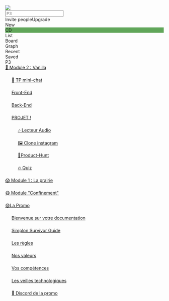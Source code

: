 <!DOCTYPE html>
<!-- saved from url=(0094)https://app.nuclino.com/Simplon-Roanne-P3/P3/Product-Hunt-e77e7e81-ad3d-4b3a-a9b2-381e64f6e76c -->
<html lang="en" moznomarginboxes="" class="chrome windows no-mobile theme-light"><head><meta http-equiv="Content-Type" content="text/html; charset=UTF-8"><title>🔺Product-Hunt | Nuclino</title><link rel="shortcut icon" type="image/x-icon" href="https://app.nuclino.com/favicon.ico"><meta name="viewport" content="width=device-width,initial-scale=1,maximum-scale=1,user-scalable=no"><meta name="referrer" content="origin"><link rel="manifest" href="https://app.nuclino.com/manifest.json"><meta name="application-name" content="Nuclino"><meta name="mobile-web-app-capable" content="yes"><meta name="theme-color" content="#ffffff"><meta name="apple-mobile-web-app-title" content="Nuclino"><meta name="apple-mobile-web-app-capable" content="yes"><meta name="apple-mobile-web-app-status-bar-style" content="default"><meta name="msapplication-navbutton-color" content="#ffffff"><meta name="msapplication-starturl" content="/?utm_source=homescreen"><link rel="apple-touch-icon" href="https://app.nuclino.com/images/icons/icon-76x76.png"><link rel="apple-touch-icon" sizes="76x76" href="https://app.nuclino.com/images/icons/icon-76x76.png"><link rel="apple-touch-icon" sizes="120x120" href="https://app.nuclino.com/images/icons/icon-120x120.png"><link rel="apple-touch-icon" sizes="152x152" href="https://app.nuclino.com/images/icons/icon-152x152.png"><link rel="apple-touch-icon" sizes="180x180" href="https://app.nuclino.com/images/icons/icon-180x180.png"><meta name="slack-app-id" content="AB5GB4NHF"><link href="./🔺Product-Hunt _ Nuclino_files/css" rel="stylesheet" type="text/css"><link href="./🔺Product-Hunt _ Nuclino_files/css(1)" rel="stylesheet" type="text/css"><link rel="stylesheet" href="./🔺Product-Hunt _ Nuclino_files/material-design-iconic-font.min.css"><link href="./🔺Product-Hunt _ Nuclino_files/main.5ec9b7c6ede541c4044b.css" rel="stylesheet"></head><body ontouchstart="" class="notranslate"><div id="root"><div><div></div><div></div><div></div><div></div><div></div><div></div><div class="_38vUypjMI_6zqu9x36dW4j"><div class="_2yIJcpQDO7XRXYVELARgkJ"><div class="_3AhpKX91kkghsLqCRM7ytS zoom2-appear-done zoom2-enter-done"><div class="_2u8cq0mqVGpzwI1MTQUVlt"><div class="HiW4Ta3b8_PrBTohidBW6"><div class="ZNxAD49QMVsfxFF12E7XY"><i class="zmdi zmdi-menu"></i></div><div class="_3-kB__ZaUa_Q7RBsHwzJpZ"><i class="zmdi zmdi-menu"></i></div><div class="_1JbwTJG9ax1Fvm-ST5zTQ8 _2iVfK5azzajdPPhAuZatgz"><a class="_1V3_brHJjZzXhkPWi1Zb8v" target="_self" href="https://app.nuclino.com/Simplon-Roanne-P3/P3"><img src="./🔺Product-Hunt _ Nuclino_files/86fdafb36b462b1df3dce9478ea962d7.svg"></a></div><div class="sKa7tKt9YddxGBPJnq73E _3Lm_a4Waykf5h0ua_C7i80"><div class="_1V-i1ZPsfAoSTDeSx33GR8"><i class="zmdi zmdi-search zmdi-hc-lg zmdi-hc-fw"></i></div><div class="_1A7rfAT2KqOCFike896XlJ"><input class="_3UKmPxiABdlbI_1ENrUmC" placeholder="P3" value=""></div><div class="_24xO8d_Mj7cra9DhI1eCH0"><i class="zmdi zmdi-close zmdi-hc-fw"></i></div></div><a class="_3bPv8WgpOPvaQHDiY874R0 invite-people-btn _1V3_brHJjZzXhkPWi1Zb8v" target="_self"><i class="zmdi zmdi-account-add zmdi-hc-fw"></i><span>Invite <span class="d-none d-lg-inline">people</span></span></a><a class="_3S09PJs8TsB9DYkd203eN7 _1V3_brHJjZzXhkPWi1Zb8v" target="_self"><i class="zmdi zmdi-star zmdi-hc-fw"></i>Upgrade</a><div class="_3XhTpZVh2852mhncQ4fh0e"><div class="btn _2Y0SZC18e4Of-ANavoXGIO _1bv7Bra5nRp9EubBjztRIN _2IYHiuZUEReXGDnYgnlbOQ _2F3lwvE4hULoSNXGjzgZuy _1bFLncDtKzAIROpXdAxeuw _2WYqeuixHL-A1qwDPn5fOf _2ZszfSOOtWKFgC9vavQYxX"><div class="icon _16IRlVx7Fj9SfDWmZjHhby"><i class="zmdi zmdi-hc-fw zmdi-notifications-none zmdi-hc-undefined"></i></div><span></span></div></div><div class="_3XhTpZVh2852mhncQ4fh0e"><div class="btn _2Y0SZC18e4Of-ANavoXGIO _1bv7Bra5nRp9EubBjztRIN _2lIrPcH65ykc-LBUux3tpG _2F3lwvE4hULoSNXGjzgZuy _1t5EdAUam286qNLWVpRcic _1bFLncDtKzAIROpXdAxeuw"><div class="_2_rJictQmSjAfN2Z5AY7Tp">New</div><span></span><div class="FmSC-xeiDEyTBAb81jraZ _3m9pyA-vtlsTNbGZwQ3h-0 _3wrKFLK7pcRv8of3kuuiYN" style="background-color: rgb(96, 166, 89);">CD</div></div></div></div><div class="_1Mcl-2xb1x1UwPG0z-Ribg"><div class="views _26EuReNXHThKkhaRcD0vUS"><div class="_3Eu-bFISnz_VhRedzHC9n6 _2b2juR-neL5O1cgqsEVNP9"><div class="_2qozhXsccmirnS7lVMAso7"><span class="_3Sbr_fhuvoWaGdr6JA-OxN">List</span></div></div><div class="_3XhTpZVh2852mhncQ4fh0e"><div class="_3Eu-bFISnz_VhRedzHC9n6"><div class="_2qozhXsccmirnS7lVMAso7"><span class="_3Sbr_fhuvoWaGdr6JA-OxN">Board</span></div></div></div><div class="_3XhTpZVh2852mhncQ4fh0e"><div class="_3Eu-bFISnz_VhRedzHC9n6"><div class="_2qozhXsccmirnS7lVMAso7"><span class="_3Sbr_fhuvoWaGdr6JA-OxN">Graph</span></div></div></div><div class="_3XhTpZVh2852mhncQ4fh0e"><div class="_3Eu-bFISnz_VhRedzHC9n6"><div class="_2qozhXsccmirnS7lVMAso7"><span class="_3Sbr_fhuvoWaGdr6JA-OxN">Recent</span></div></div></div><div class="_3XhTpZVh2852mhncQ4fh0e"><div class="_3Eu-bFISnz_VhRedzHC9n6 _3XONsGIsaToRJSipxCedbn"><div class="_2qozhXsccmirnS7lVMAso7"><i class="zmdi zmdi-more-vert"></i></div></div></div></div><div class="_3XYFoQGYJCA47nQquTZV13"><div>Saved</div></div></div><div><div></div><div></div></div><div class="_2BTQtBsyIb84B56K777jYw j83QFc9DoFf2y791gJSy7"><div class="FUx4hAlPQdQ9KObn_tF3J" style="width: 320px;"><div class="_3BZZ8UPJqarpG1CmCaiSW8 _1fPfXHUF2YGp7Wtg8rs1_c"><div class="_3xeyjOSclQGleniql9MtUL"><div class="_2OYNMrz4QasvwvmMs5jtwm"><span>P3</span></div><div class="_3oGxa7ei1P8SStqpmE78BH"></div><div class="_3XhTpZVh2852mhncQ4fh0e _1Aulrx0Kg8-dxBPvOiO527"><div class="btn _2Y0SZC18e4Of-ANavoXGIO _2_79OH5nswijPQwWpNcabv _2F3lwvE4hULoSNXGjzgZuy _1t5EdAUam286qNLWVpRcic _1bFLncDtKzAIROpXdAxeuw _1u3qZVyPijWpkdMi5A9wqV _2ZszfSOOtWKFgC9vavQYxX"><div class="icon _16IRlVx7Fj9SfDWmZjHhby"><i class="zmdi zmdi-hc-fw zmdi-plus zmdi-hc-lg"></i></div><span></span></div></div><div class="_7XdAsEUKwzbU6hjB8MneA xGDalVzvMeSNEJjICQM5K"><i class="zmdi zmdi-unfold-more zmdi-hc-fw"></i></div><div class="_7XdAsEUKwzbU6hjB8MneA _84bTrJSSD4IvncuvD8MDV"><i class="zmdi zmdi-chevron-left zmdi-hc-fw"></i><i class="zmdi zmdi-chevron-left zmdi-hc-fw"></i></div></div><div class="import-dropzone"><div class="_3v1cTpmtcJsE3spc7teuLA" tabindex="-1"><div class="_28_sHrC7o87Vlzpe0Eg5JY"><div style="height: 100%; width: 100%; position: relative;"><div class="_11IS_tXtqkbJSbjMnvR4P0" style="overflow: auto; will-change: transform; height: 736px; width: 100%;"><div style="position: relative; width: 100%; min-height: 100%; height: 880px;"><div style="position: absolute; top: 0px; left: 0px; width: 100%; height: 40px;"><a class="_1ltdmps_rputz4S25URxLa" href="https://app.nuclino.com/t/b/7038a6d1-388d-45b6-9a66-40e2f9252679"><div class="_1nGv6aGCl2n3CRRv1EjpuM"><div class="fBcgG51Uf_e0WxBay4brH" style="padding-left: 0px;"><span class="_1EhAxtDax8prTuI4YlazZL _2vnTu-f2WEm0KsAPXnpcRZ"><i class="zmdi zmdi-chevron-down"></i></span><div class="_17HzL-LXyX-g1hJUID46dc">📗 Module 2 : Vanilla</div><div class="icon _16IRlVx7Fj9SfDWmZjHhby _2YzqB7ReLgXJEuyo3NLSzn yUtiORubG1pHzlB2DNysy"><i class="zmdi zmdi-hc-fw zmdi-collection-item"></i></div><div class="_1IrwQHDVM6rpxJkHxgpjER _2NWcTYyXBNgDkKsSZLPKQL"><div class="btn _2Y0SZC18e4Of-ANavoXGIO _1bv7Bra5nRp9EubBjztRIN _2F3lwvE4hULoSNXGjzgZuy _1t5EdAUam286qNLWVpRcic _1bFLncDtKzAIROpXdAxeuw _3tYOsouY9fBx2AhLzKAE4b _1u3qZVyPijWpkdMi5A9wqV _2ZszfSOOtWKFgC9vavQYxX"><div class="icon _16IRlVx7Fj9SfDWmZjHhby"><i class="zmdi zmdi-hc-fw zmdi-plus zmdi-hc-undefined"></i></div><span></span></div><div class="btn _2Y0SZC18e4Of-ANavoXGIO _1bv7Bra5nRp9EubBjztRIN _2F3lwvE4hULoSNXGjzgZuy _1t5EdAUam286qNLWVpRcic _1bFLncDtKzAIROpXdAxeuw _3tYOsouY9fBx2AhLzKAE4b _1u3qZVyPijWpkdMi5A9wqV _2ZszfSOOtWKFgC9vavQYxX"><div class="icon _16IRlVx7Fj9SfDWmZjHhby"><i class="zmdi zmdi-hc-fw zmdi-collection-plus zmdi-hc-undefined"></i></div><span></span></div><div class="_3XhTpZVh2852mhncQ4fh0e"><div class="btn _2Y0SZC18e4Of-ANavoXGIO _1bv7Bra5nRp9EubBjztRIN _172an7iEmTizu8-IX0Gs80 _2F3lwvE4hULoSNXGjzgZuy _1t5EdAUam286qNLWVpRcic _1bFLncDtKzAIROpXdAxeuw _3tYOsouY9fBx2AhLzKAE4b _1u3qZVyPijWpkdMi5A9wqV _2ZszfSOOtWKFgC9vavQYxX"><div class="icon _16IRlVx7Fj9SfDWmZjHhby"><i class="zmdi zmdi-hc-fw zmdi-more-vert zmdi-hc-undefined"></i></div><span></span></div></div></div></div></div></a></div><div style="position: absolute; top: 40px; left: 0px; width: 100%; height: 40px;"><a class="_1ltdmps_rputz4S25URxLa" href="https://app.nuclino.com/t/b/fb043fae-d99e-4b17-adb1-b55e5ba494fe"><div class="_1nGv6aGCl2n3CRRv1EjpuM"><div class="fBcgG51Uf_e0WxBay4brH" style="padding-left: 20px;"><span class="_1EhAxtDax8prTuI4YlazZL _2vnTu-f2WEm0KsAPXnpcRZ"><i class="zmdi zmdi-chevron-right"></i></span><div class="_17HzL-LXyX-g1hJUID46dc">💬 TP mini-chat</div><div class="icon _16IRlVx7Fj9SfDWmZjHhby _2YzqB7ReLgXJEuyo3NLSzn yUtiORubG1pHzlB2DNysy"><i class="zmdi zmdi-hc-fw zmdi-collection-item"></i></div><div class="_1IrwQHDVM6rpxJkHxgpjER _2NWcTYyXBNgDkKsSZLPKQL"><div class="btn _2Y0SZC18e4Of-ANavoXGIO _1bv7Bra5nRp9EubBjztRIN _2F3lwvE4hULoSNXGjzgZuy _1t5EdAUam286qNLWVpRcic _1bFLncDtKzAIROpXdAxeuw _3tYOsouY9fBx2AhLzKAE4b _1u3qZVyPijWpkdMi5A9wqV _2ZszfSOOtWKFgC9vavQYxX"><div class="icon _16IRlVx7Fj9SfDWmZjHhby"><i class="zmdi zmdi-hc-fw zmdi-plus zmdi-hc-undefined"></i></div><span></span></div><div class="btn _2Y0SZC18e4Of-ANavoXGIO _1bv7Bra5nRp9EubBjztRIN _2F3lwvE4hULoSNXGjzgZuy _1t5EdAUam286qNLWVpRcic _1bFLncDtKzAIROpXdAxeuw _3tYOsouY9fBx2AhLzKAE4b _1u3qZVyPijWpkdMi5A9wqV _2ZszfSOOtWKFgC9vavQYxX"><div class="icon _16IRlVx7Fj9SfDWmZjHhby"><i class="zmdi zmdi-hc-fw zmdi-collection-plus zmdi-hc-undefined"></i></div><span></span></div><div class="_3XhTpZVh2852mhncQ4fh0e"><div class="btn _2Y0SZC18e4Of-ANavoXGIO _1bv7Bra5nRp9EubBjztRIN _172an7iEmTizu8-IX0Gs80 _2F3lwvE4hULoSNXGjzgZuy _1t5EdAUam286qNLWVpRcic _1bFLncDtKzAIROpXdAxeuw _3tYOsouY9fBx2AhLzKAE4b _1u3qZVyPijWpkdMi5A9wqV _2ZszfSOOtWKFgC9vavQYxX"><div class="icon _16IRlVx7Fj9SfDWmZjHhby"><i class="zmdi zmdi-hc-fw zmdi-more-vert zmdi-hc-undefined"></i></div><span></span></div></div></div></div></div></a></div><div style="position: absolute; top: 80px; left: 0px; width: 100%; height: 40px;"><a class="_1ltdmps_rputz4S25URxLa" href="https://app.nuclino.com/t/b/ea6b3ada-6df0-49ef-943f-87e4d6ea48fb"><div class="_1nGv6aGCl2n3CRRv1EjpuM"><div class="fBcgG51Uf_e0WxBay4brH" style="padding-left: 20px;"><span class="_1EhAxtDax8prTuI4YlazZL _2vnTu-f2WEm0KsAPXnpcRZ"><i class="zmdi zmdi-chevron-right"></i></span><div class="_17HzL-LXyX-g1hJUID46dc">Front-End</div><div class="icon _16IRlVx7Fj9SfDWmZjHhby _2YzqB7ReLgXJEuyo3NLSzn yUtiORubG1pHzlB2DNysy"><i class="zmdi zmdi-hc-fw zmdi-collection-item"></i></div><div class="_1IrwQHDVM6rpxJkHxgpjER _2NWcTYyXBNgDkKsSZLPKQL"><div class="btn _2Y0SZC18e4Of-ANavoXGIO _1bv7Bra5nRp9EubBjztRIN _2F3lwvE4hULoSNXGjzgZuy _1t5EdAUam286qNLWVpRcic _1bFLncDtKzAIROpXdAxeuw _3tYOsouY9fBx2AhLzKAE4b _1u3qZVyPijWpkdMi5A9wqV _2ZszfSOOtWKFgC9vavQYxX"><div class="icon _16IRlVx7Fj9SfDWmZjHhby"><i class="zmdi zmdi-hc-fw zmdi-plus zmdi-hc-undefined"></i></div><span></span></div><div class="btn _2Y0SZC18e4Of-ANavoXGIO _1bv7Bra5nRp9EubBjztRIN _2F3lwvE4hULoSNXGjzgZuy _1t5EdAUam286qNLWVpRcic _1bFLncDtKzAIROpXdAxeuw _3tYOsouY9fBx2AhLzKAE4b _1u3qZVyPijWpkdMi5A9wqV _2ZszfSOOtWKFgC9vavQYxX"><div class="icon _16IRlVx7Fj9SfDWmZjHhby"><i class="zmdi zmdi-hc-fw zmdi-collection-plus zmdi-hc-undefined"></i></div><span></span></div><div class="_3XhTpZVh2852mhncQ4fh0e"><div class="btn _2Y0SZC18e4Of-ANavoXGIO _1bv7Bra5nRp9EubBjztRIN _172an7iEmTizu8-IX0Gs80 _2F3lwvE4hULoSNXGjzgZuy _1t5EdAUam286qNLWVpRcic _1bFLncDtKzAIROpXdAxeuw _3tYOsouY9fBx2AhLzKAE4b _1u3qZVyPijWpkdMi5A9wqV _2ZszfSOOtWKFgC9vavQYxX"><div class="icon _16IRlVx7Fj9SfDWmZjHhby"><i class="zmdi zmdi-hc-fw zmdi-more-vert zmdi-hc-undefined"></i></div><span></span></div></div></div></div></div></a></div><div style="position: absolute; top: 120px; left: 0px; width: 100%; height: 40px;"><a class="_1ltdmps_rputz4S25URxLa" href="https://app.nuclino.com/t/b/f19e2f1c-b714-4e52-8173-95c070e41d16"><div class="_1nGv6aGCl2n3CRRv1EjpuM"><div class="fBcgG51Uf_e0WxBay4brH" style="padding-left: 20px;"><span class="_1EhAxtDax8prTuI4YlazZL _2vnTu-f2WEm0KsAPXnpcRZ"><i class="zmdi zmdi-chevron-right"></i></span><div class="_17HzL-LXyX-g1hJUID46dc">Back-End</div><div class="icon _16IRlVx7Fj9SfDWmZjHhby _2YzqB7ReLgXJEuyo3NLSzn yUtiORubG1pHzlB2DNysy"><i class="zmdi zmdi-hc-fw zmdi-collection-item"></i></div><div class="_1IrwQHDVM6rpxJkHxgpjER _2NWcTYyXBNgDkKsSZLPKQL"><div class="btn _2Y0SZC18e4Of-ANavoXGIO _1bv7Bra5nRp9EubBjztRIN _2F3lwvE4hULoSNXGjzgZuy _1t5EdAUam286qNLWVpRcic _1bFLncDtKzAIROpXdAxeuw _3tYOsouY9fBx2AhLzKAE4b _1u3qZVyPijWpkdMi5A9wqV _2ZszfSOOtWKFgC9vavQYxX"><div class="icon _16IRlVx7Fj9SfDWmZjHhby"><i class="zmdi zmdi-hc-fw zmdi-plus zmdi-hc-undefined"></i></div><span></span></div><div class="btn _2Y0SZC18e4Of-ANavoXGIO _1bv7Bra5nRp9EubBjztRIN _2F3lwvE4hULoSNXGjzgZuy _1t5EdAUam286qNLWVpRcic _1bFLncDtKzAIROpXdAxeuw _3tYOsouY9fBx2AhLzKAE4b _1u3qZVyPijWpkdMi5A9wqV _2ZszfSOOtWKFgC9vavQYxX"><div class="icon _16IRlVx7Fj9SfDWmZjHhby"><i class="zmdi zmdi-hc-fw zmdi-collection-plus zmdi-hc-undefined"></i></div><span></span></div><div class="_3XhTpZVh2852mhncQ4fh0e"><div class="btn _2Y0SZC18e4Of-ANavoXGIO _1bv7Bra5nRp9EubBjztRIN _172an7iEmTizu8-IX0Gs80 _2F3lwvE4hULoSNXGjzgZuy _1t5EdAUam286qNLWVpRcic _1bFLncDtKzAIROpXdAxeuw _3tYOsouY9fBx2AhLzKAE4b _1u3qZVyPijWpkdMi5A9wqV _2ZszfSOOtWKFgC9vavQYxX"><div class="icon _16IRlVx7Fj9SfDWmZjHhby"><i class="zmdi zmdi-hc-fw zmdi-more-vert zmdi-hc-undefined"></i></div><span></span></div></div></div></div></div></a></div><div style="position: absolute; top: 160px; left: 0px; width: 100%; height: 40px;"><a class="_1ltdmps_rputz4S25URxLa" href="https://app.nuclino.com/t/b/94aecb4d-fb42-4739-bc81-0fd5454db3f9"><div class="_1nGv6aGCl2n3CRRv1EjpuM"><div class="fBcgG51Uf_e0WxBay4brH" style="padding-left: 20px;"><span class="_1EhAxtDax8prTuI4YlazZL _2vnTu-f2WEm0KsAPXnpcRZ"><i class="zmdi zmdi-chevron-down"></i></span><div class="_17HzL-LXyX-g1hJUID46dc">PROJET !</div><div class="icon _16IRlVx7Fj9SfDWmZjHhby _2YzqB7ReLgXJEuyo3NLSzn yUtiORubG1pHzlB2DNysy"><i class="zmdi zmdi-hc-fw zmdi-collection-item"></i></div><div class="_1IrwQHDVM6rpxJkHxgpjER _2NWcTYyXBNgDkKsSZLPKQL"><div class="btn _2Y0SZC18e4Of-ANavoXGIO _1bv7Bra5nRp9EubBjztRIN _2F3lwvE4hULoSNXGjzgZuy _1t5EdAUam286qNLWVpRcic _1bFLncDtKzAIROpXdAxeuw _3tYOsouY9fBx2AhLzKAE4b _1u3qZVyPijWpkdMi5A9wqV _2ZszfSOOtWKFgC9vavQYxX"><div class="icon _16IRlVx7Fj9SfDWmZjHhby"><i class="zmdi zmdi-hc-fw zmdi-plus zmdi-hc-undefined"></i></div><span></span></div><div class="btn _2Y0SZC18e4Of-ANavoXGIO _1bv7Bra5nRp9EubBjztRIN _2F3lwvE4hULoSNXGjzgZuy _1t5EdAUam286qNLWVpRcic _1bFLncDtKzAIROpXdAxeuw _3tYOsouY9fBx2AhLzKAE4b _1u3qZVyPijWpkdMi5A9wqV _2ZszfSOOtWKFgC9vavQYxX"><div class="icon _16IRlVx7Fj9SfDWmZjHhby"><i class="zmdi zmdi-hc-fw zmdi-collection-plus zmdi-hc-undefined"></i></div><span></span></div><div class="_3XhTpZVh2852mhncQ4fh0e"><div class="btn _2Y0SZC18e4Of-ANavoXGIO _1bv7Bra5nRp9EubBjztRIN _172an7iEmTizu8-IX0Gs80 _2F3lwvE4hULoSNXGjzgZuy _1t5EdAUam286qNLWVpRcic _1bFLncDtKzAIROpXdAxeuw _3tYOsouY9fBx2AhLzKAE4b _1u3qZVyPijWpkdMi5A9wqV _2ZszfSOOtWKFgC9vavQYxX"><div class="icon _16IRlVx7Fj9SfDWmZjHhby"><i class="zmdi zmdi-hc-fw zmdi-more-vert zmdi-hc-undefined"></i></div><span></span></div></div></div></div></div></a></div><div style="position: absolute; top: 200px; left: 0px; width: 100%; height: 40px;"><a class="_1ltdmps_rputz4S25URxLa" href="https://app.nuclino.com/t/b/3a5e5615-f171-407b-8481-ad395075e872"><div class="SSHMb-s3WA9hOtEc8kVSl"><div class="inner _3wKButBOgW6Nt6RHQ3Yay-"><div class="_1A2HEpU7SLzZGQhrPdIpBZ" style="padding-left: 40px;"><span class="">🎶 Lecteur Audio</span></div></div><div class="_3XhTpZVh2852mhncQ4fh0e"><div class="btn _2Y0SZC18e4Of-ANavoXGIO _1bv7Bra5nRp9EubBjztRIN _172an7iEmTizu8-IX0Gs80 _2F3lwvE4hULoSNXGjzgZuy _1t5EdAUam286qNLWVpRcic _1bFLncDtKzAIROpXdAxeuw _3tYOsouY9fBx2AhLzKAE4b _1u3qZVyPijWpkdMi5A9wqV _2ZszfSOOtWKFgC9vavQYxX"><div class="icon _16IRlVx7Fj9SfDWmZjHhby"><i class="zmdi zmdi-hc-fw zmdi-more-vert zmdi-hc-undefined"></i></div><span></span></div></div><div class="status-indicator _15_kddXrWRza1kmAg8fpcz _16CUC-Ph7kwVZp544tQRA5"></div></div></a></div><div style="position: absolute; top: 240px; left: 0px; width: 100%; height: 40px;"><a class="_1ltdmps_rputz4S25URxLa" href="https://app.nuclino.com/t/b/d7a4f8bd-b190-4856-9e81-0ec8e23a0259"><div class="SSHMb-s3WA9hOtEc8kVSl"><div class="inner _3wKButBOgW6Nt6RHQ3Yay-"><div class="_1A2HEpU7SLzZGQhrPdIpBZ" style="padding-left: 40px;"><span class="">🖼 Clone instagram</span></div></div><div class="_3XhTpZVh2852mhncQ4fh0e"><div class="btn _2Y0SZC18e4Of-ANavoXGIO _1bv7Bra5nRp9EubBjztRIN _172an7iEmTizu8-IX0Gs80 _2F3lwvE4hULoSNXGjzgZuy _1t5EdAUam286qNLWVpRcic _1bFLncDtKzAIROpXdAxeuw _3tYOsouY9fBx2AhLzKAE4b _1u3qZVyPijWpkdMi5A9wqV _2ZszfSOOtWKFgC9vavQYxX"><div class="icon _16IRlVx7Fj9SfDWmZjHhby"><i class="zmdi zmdi-hc-fw zmdi-more-vert zmdi-hc-undefined"></i></div><span></span></div></div><div class="status-indicator _15_kddXrWRza1kmAg8fpcz _16CUC-Ph7kwVZp544tQRA5"></div></div></a></div><div style="position: absolute; top: 280px; left: 0px; width: 100%; height: 40px;"><a class="_1ltdmps_rputz4S25URxLa" href="https://app.nuclino.com/t/b/e77e7e81-ad3d-4b3a-a9b2-381e64f6e76c"><div class="SSHMb-s3WA9hOtEc8kVSl _2-fqe_SEgzyXanjCL_h1P-"><div class="inner _3wKButBOgW6Nt6RHQ3Yay-"><div class="_1A2HEpU7SLzZGQhrPdIpBZ" style="padding-left: 40px;"><span class="">🔺Product-Hunt</span></div></div><div class="_3XhTpZVh2852mhncQ4fh0e"><div class="btn _2Y0SZC18e4Of-ANavoXGIO _1bv7Bra5nRp9EubBjztRIN _172an7iEmTizu8-IX0Gs80 _2F3lwvE4hULoSNXGjzgZuy _1t5EdAUam286qNLWVpRcic _1bFLncDtKzAIROpXdAxeuw _3tYOsouY9fBx2AhLzKAE4b _1u3qZVyPijWpkdMi5A9wqV _2ZszfSOOtWKFgC9vavQYxX"><div class="icon _16IRlVx7Fj9SfDWmZjHhby"><i class="zmdi zmdi-hc-fw zmdi-more-vert zmdi-hc-undefined"></i></div><span></span></div></div><div class="status-indicator _15_kddXrWRza1kmAg8fpcz _16CUC-Ph7kwVZp544tQRA5"></div></div></a></div><div style="position: absolute; top: 320px; left: 0px; width: 100%; height: 40px;"><a class="_1ltdmps_rputz4S25URxLa" href="https://app.nuclino.com/t/b/7b9b7317-3fb2-491e-918f-9a16e489cf51"><div class="SSHMb-s3WA9hOtEc8kVSl"><div class="inner _3wKButBOgW6Nt6RHQ3Yay-"><div class="_1A2HEpU7SLzZGQhrPdIpBZ" style="padding-left: 40px;"><span class="">🔥 Quiz</span></div></div><div class="_3XhTpZVh2852mhncQ4fh0e"><div class="btn _2Y0SZC18e4Of-ANavoXGIO _1bv7Bra5nRp9EubBjztRIN _172an7iEmTizu8-IX0Gs80 _2F3lwvE4hULoSNXGjzgZuy _1t5EdAUam286qNLWVpRcic _1bFLncDtKzAIROpXdAxeuw _3tYOsouY9fBx2AhLzKAE4b _1u3qZVyPijWpkdMi5A9wqV _2ZszfSOOtWKFgC9vavQYxX"><div class="icon _16IRlVx7Fj9SfDWmZjHhby"><i class="zmdi zmdi-hc-fw zmdi-more-vert zmdi-hc-undefined"></i></div><span></span></div></div><div class="status-indicator _15_kddXrWRza1kmAg8fpcz _16CUC-Ph7kwVZp544tQRA5"></div></div></a></div><div style="position: absolute; top: 360px; left: 0px; width: 100%; height: 40px;"><a class="_1ltdmps_rputz4S25URxLa" href="https://app.nuclino.com/t/b/dd330ca6-e9b7-4826-a044-8eb8392e7fbd"><div class="_1nGv6aGCl2n3CRRv1EjpuM"><div class="fBcgG51Uf_e0WxBay4brH" style="padding-left: 0px;"><span class="_1EhAxtDax8prTuI4YlazZL _2vnTu-f2WEm0KsAPXnpcRZ"><i class="zmdi zmdi-chevron-right"></i></span><div class="_17HzL-LXyX-g1hJUID46dc">😱 Module 1 : La prairie</div><div class="icon _16IRlVx7Fj9SfDWmZjHhby _2YzqB7ReLgXJEuyo3NLSzn yUtiORubG1pHzlB2DNysy"><i class="zmdi zmdi-hc-fw zmdi-collection-item"></i></div><div class="_1IrwQHDVM6rpxJkHxgpjER _2NWcTYyXBNgDkKsSZLPKQL"><div class="btn _2Y0SZC18e4Of-ANavoXGIO _1bv7Bra5nRp9EubBjztRIN _2F3lwvE4hULoSNXGjzgZuy _1t5EdAUam286qNLWVpRcic _1bFLncDtKzAIROpXdAxeuw _3tYOsouY9fBx2AhLzKAE4b _1u3qZVyPijWpkdMi5A9wqV _2ZszfSOOtWKFgC9vavQYxX"><div class="icon _16IRlVx7Fj9SfDWmZjHhby"><i class="zmdi zmdi-hc-fw zmdi-plus zmdi-hc-undefined"></i></div><span></span></div><div class="btn _2Y0SZC18e4Of-ANavoXGIO _1bv7Bra5nRp9EubBjztRIN _2F3lwvE4hULoSNXGjzgZuy _1t5EdAUam286qNLWVpRcic _1bFLncDtKzAIROpXdAxeuw _3tYOsouY9fBx2AhLzKAE4b _1u3qZVyPijWpkdMi5A9wqV _2ZszfSOOtWKFgC9vavQYxX"><div class="icon _16IRlVx7Fj9SfDWmZjHhby"><i class="zmdi zmdi-hc-fw zmdi-collection-plus zmdi-hc-undefined"></i></div><span></span></div><div class="_3XhTpZVh2852mhncQ4fh0e"><div class="btn _2Y0SZC18e4Of-ANavoXGIO _1bv7Bra5nRp9EubBjztRIN _172an7iEmTizu8-IX0Gs80 _2F3lwvE4hULoSNXGjzgZuy _1t5EdAUam286qNLWVpRcic _1bFLncDtKzAIROpXdAxeuw _3tYOsouY9fBx2AhLzKAE4b _1u3qZVyPijWpkdMi5A9wqV _2ZszfSOOtWKFgC9vavQYxX"><div class="icon _16IRlVx7Fj9SfDWmZjHhby"><i class="zmdi zmdi-hc-fw zmdi-more-vert zmdi-hc-undefined"></i></div><span></span></div></div></div></div></div></a></div><div style="position: absolute; top: 400px; left: 0px; width: 100%; height: 40px;"><a class="_1ltdmps_rputz4S25URxLa" href="https://app.nuclino.com/t/b/62aae87d-a41a-4c45-a72c-2891328e4a1a"><div class="_1nGv6aGCl2n3CRRv1EjpuM"><div class="fBcgG51Uf_e0WxBay4brH" style="padding-left: 0px;"><span class="_1EhAxtDax8prTuI4YlazZL _2vnTu-f2WEm0KsAPXnpcRZ"><i class="zmdi zmdi-chevron-right"></i></span><div class="_17HzL-LXyX-g1hJUID46dc">😷 Module "Confinement"</div><div class="icon _16IRlVx7Fj9SfDWmZjHhby _2YzqB7ReLgXJEuyo3NLSzn yUtiORubG1pHzlB2DNysy"><i class="zmdi zmdi-hc-fw zmdi-collection-item"></i></div><div class="_1IrwQHDVM6rpxJkHxgpjER _2NWcTYyXBNgDkKsSZLPKQL"><div class="btn _2Y0SZC18e4Of-ANavoXGIO _1bv7Bra5nRp9EubBjztRIN _2F3lwvE4hULoSNXGjzgZuy _1t5EdAUam286qNLWVpRcic _1bFLncDtKzAIROpXdAxeuw _3tYOsouY9fBx2AhLzKAE4b _1u3qZVyPijWpkdMi5A9wqV _2ZszfSOOtWKFgC9vavQYxX"><div class="icon _16IRlVx7Fj9SfDWmZjHhby"><i class="zmdi zmdi-hc-fw zmdi-plus zmdi-hc-undefined"></i></div><span></span></div><div class="btn _2Y0SZC18e4Of-ANavoXGIO _1bv7Bra5nRp9EubBjztRIN _2F3lwvE4hULoSNXGjzgZuy _1t5EdAUam286qNLWVpRcic _1bFLncDtKzAIROpXdAxeuw _3tYOsouY9fBx2AhLzKAE4b _1u3qZVyPijWpkdMi5A9wqV _2ZszfSOOtWKFgC9vavQYxX"><div class="icon _16IRlVx7Fj9SfDWmZjHhby"><i class="zmdi zmdi-hc-fw zmdi-collection-plus zmdi-hc-undefined"></i></div><span></span></div><div class="_3XhTpZVh2852mhncQ4fh0e"><div class="btn _2Y0SZC18e4Of-ANavoXGIO _1bv7Bra5nRp9EubBjztRIN _172an7iEmTizu8-IX0Gs80 _2F3lwvE4hULoSNXGjzgZuy _1t5EdAUam286qNLWVpRcic _1bFLncDtKzAIROpXdAxeuw _3tYOsouY9fBx2AhLzKAE4b _1u3qZVyPijWpkdMi5A9wqV _2ZszfSOOtWKFgC9vavQYxX"><div class="icon _16IRlVx7Fj9SfDWmZjHhby"><i class="zmdi zmdi-hc-fw zmdi-more-vert zmdi-hc-undefined"></i></div><span></span></div></div></div></div></div></a></div><div style="position: absolute; top: 440px; left: 0px; width: 100%; height: 40px;"><a class="_1ltdmps_rputz4S25URxLa" href="https://app.nuclino.com/t/b/8c2dda30-5f92-418c-990e-c80340733f96"><div class="_1nGv6aGCl2n3CRRv1EjpuM"><div class="fBcgG51Uf_e0WxBay4brH" style="padding-left: 0px;"><span class="_1EhAxtDax8prTuI4YlazZL _2vnTu-f2WEm0KsAPXnpcRZ"><i class="zmdi zmdi-chevron-down"></i></span><div class="_17HzL-LXyX-g1hJUID46dc">😄La Promo</div><div class="icon _16IRlVx7Fj9SfDWmZjHhby _2YzqB7ReLgXJEuyo3NLSzn yUtiORubG1pHzlB2DNysy"><i class="zmdi zmdi-hc-fw zmdi-collection-item"></i></div><div class="_1IrwQHDVM6rpxJkHxgpjER _2NWcTYyXBNgDkKsSZLPKQL"><div class="btn _2Y0SZC18e4Of-ANavoXGIO _1bv7Bra5nRp9EubBjztRIN _2F3lwvE4hULoSNXGjzgZuy _1t5EdAUam286qNLWVpRcic _1bFLncDtKzAIROpXdAxeuw _3tYOsouY9fBx2AhLzKAE4b _1u3qZVyPijWpkdMi5A9wqV _2ZszfSOOtWKFgC9vavQYxX"><div class="icon _16IRlVx7Fj9SfDWmZjHhby"><i class="zmdi zmdi-hc-fw zmdi-plus zmdi-hc-undefined"></i></div><span></span></div><div class="btn _2Y0SZC18e4Of-ANavoXGIO _1bv7Bra5nRp9EubBjztRIN _2F3lwvE4hULoSNXGjzgZuy _1t5EdAUam286qNLWVpRcic _1bFLncDtKzAIROpXdAxeuw _3tYOsouY9fBx2AhLzKAE4b _1u3qZVyPijWpkdMi5A9wqV _2ZszfSOOtWKFgC9vavQYxX"><div class="icon _16IRlVx7Fj9SfDWmZjHhby"><i class="zmdi zmdi-hc-fw zmdi-collection-plus zmdi-hc-undefined"></i></div><span></span></div><div class="_3XhTpZVh2852mhncQ4fh0e"><div class="btn _2Y0SZC18e4Of-ANavoXGIO _1bv7Bra5nRp9EubBjztRIN _172an7iEmTizu8-IX0Gs80 _2F3lwvE4hULoSNXGjzgZuy _1t5EdAUam286qNLWVpRcic _1bFLncDtKzAIROpXdAxeuw _3tYOsouY9fBx2AhLzKAE4b _1u3qZVyPijWpkdMi5A9wqV _2ZszfSOOtWKFgC9vavQYxX"><div class="icon _16IRlVx7Fj9SfDWmZjHhby"><i class="zmdi zmdi-hc-fw zmdi-more-vert zmdi-hc-undefined"></i></div><span></span></div></div></div></div></div></a></div><div style="position: absolute; top: 480px; left: 0px; width: 100%; height: 40px;"><a class="_1ltdmps_rputz4S25URxLa" href="https://app.nuclino.com/t/b/d45a4dd9-5c8d-4183-91c4-567602441b42"><div class="SSHMb-s3WA9hOtEc8kVSl"><div class="inner _3wKButBOgW6Nt6RHQ3Yay-"><div class="_1A2HEpU7SLzZGQhrPdIpBZ" style="padding-left: 20px;"><span class="">Bienvenue sur votre documentation</span></div></div><div class="_3XhTpZVh2852mhncQ4fh0e"><div class="btn _2Y0SZC18e4Of-ANavoXGIO _1bv7Bra5nRp9EubBjztRIN _172an7iEmTizu8-IX0Gs80 _2F3lwvE4hULoSNXGjzgZuy _1t5EdAUam286qNLWVpRcic _1bFLncDtKzAIROpXdAxeuw _3tYOsouY9fBx2AhLzKAE4b _1u3qZVyPijWpkdMi5A9wqV _2ZszfSOOtWKFgC9vavQYxX"><div class="icon _16IRlVx7Fj9SfDWmZjHhby"><i class="zmdi zmdi-hc-fw zmdi-more-vert zmdi-hc-undefined"></i></div><span></span></div></div><div class="status-indicator _15_kddXrWRza1kmAg8fpcz"></div></div></a></div><div style="position: absolute; top: 520px; left: 0px; width: 100%; height: 40px;"><a class="_1ltdmps_rputz4S25URxLa" href="https://app.nuclino.com/t/b/2a881c9a-306d-414d-bfc8-21c6f01d5cb7"><div class="SSHMb-s3WA9hOtEc8kVSl"><div class="inner _3wKButBOgW6Nt6RHQ3Yay-"><div class="_1A2HEpU7SLzZGQhrPdIpBZ" style="padding-left: 20px;"><span class="">Simplon Survivor Guide</span></div></div><div class="_3XhTpZVh2852mhncQ4fh0e"><div class="btn _2Y0SZC18e4Of-ANavoXGIO _1bv7Bra5nRp9EubBjztRIN _172an7iEmTizu8-IX0Gs80 _2F3lwvE4hULoSNXGjzgZuy _1t5EdAUam286qNLWVpRcic _1bFLncDtKzAIROpXdAxeuw _3tYOsouY9fBx2AhLzKAE4b _1u3qZVyPijWpkdMi5A9wqV _2ZszfSOOtWKFgC9vavQYxX"><div class="icon _16IRlVx7Fj9SfDWmZjHhby"><i class="zmdi zmdi-hc-fw zmdi-more-vert zmdi-hc-undefined"></i></div><span></span></div></div><div class="status-indicator _15_kddXrWRza1kmAg8fpcz"></div></div></a></div><div style="position: absolute; top: 560px; left: 0px; width: 100%; height: 40px;"><a class="_1ltdmps_rputz4S25URxLa" href="https://app.nuclino.com/t/b/c8ad64e8-269f-478f-9a77-a332ab087c70"><div class="SSHMb-s3WA9hOtEc8kVSl"><div class="inner _3wKButBOgW6Nt6RHQ3Yay-"><div class="_1A2HEpU7SLzZGQhrPdIpBZ" style="padding-left: 20px;"><span class="">Les règles</span></div></div><div class="_3XhTpZVh2852mhncQ4fh0e"><div class="btn _2Y0SZC18e4Of-ANavoXGIO _1bv7Bra5nRp9EubBjztRIN _172an7iEmTizu8-IX0Gs80 _2F3lwvE4hULoSNXGjzgZuy _1t5EdAUam286qNLWVpRcic _1bFLncDtKzAIROpXdAxeuw _3tYOsouY9fBx2AhLzKAE4b _1u3qZVyPijWpkdMi5A9wqV _2ZszfSOOtWKFgC9vavQYxX"><div class="icon _16IRlVx7Fj9SfDWmZjHhby"><i class="zmdi zmdi-hc-fw zmdi-more-vert zmdi-hc-undefined"></i></div><span></span></div></div><div class="status-indicator _15_kddXrWRza1kmAg8fpcz"></div></div></a></div><div style="position: absolute; top: 600px; left: 0px; width: 100%; height: 40px;"><a class="_1ltdmps_rputz4S25URxLa" href="https://app.nuclino.com/t/b/abf15b5c-6d41-4b9f-901c-fde0dcc56b4e"><div class="SSHMb-s3WA9hOtEc8kVSl"><div class="inner _3wKButBOgW6Nt6RHQ3Yay-"><div class="_1A2HEpU7SLzZGQhrPdIpBZ" style="padding-left: 20px;"><span class="">Nos valeurs</span></div></div><div class="_3XhTpZVh2852mhncQ4fh0e"><div class="btn _2Y0SZC18e4Of-ANavoXGIO _1bv7Bra5nRp9EubBjztRIN _172an7iEmTizu8-IX0Gs80 _2F3lwvE4hULoSNXGjzgZuy _1t5EdAUam286qNLWVpRcic _1bFLncDtKzAIROpXdAxeuw _3tYOsouY9fBx2AhLzKAE4b _1u3qZVyPijWpkdMi5A9wqV _2ZszfSOOtWKFgC9vavQYxX"><div class="icon _16IRlVx7Fj9SfDWmZjHhby"><i class="zmdi zmdi-hc-fw zmdi-more-vert zmdi-hc-undefined"></i></div><span></span></div></div><div class="status-indicator _15_kddXrWRza1kmAg8fpcz"></div></div></a></div><div style="position: absolute; top: 640px; left: 0px; width: 100%; height: 40px;"><a class="_1ltdmps_rputz4S25URxLa" href="https://app.nuclino.com/t/b/e7f931b8-1efe-462f-8a31-24a8f732c3b2"><div class="SSHMb-s3WA9hOtEc8kVSl"><div class="inner _3wKButBOgW6Nt6RHQ3Yay-"><div class="_1A2HEpU7SLzZGQhrPdIpBZ" style="padding-left: 20px;"><span class="">Vos compétences</span></div></div><div class="_3XhTpZVh2852mhncQ4fh0e"><div class="btn _2Y0SZC18e4Of-ANavoXGIO _1bv7Bra5nRp9EubBjztRIN _172an7iEmTizu8-IX0Gs80 _2F3lwvE4hULoSNXGjzgZuy _1t5EdAUam286qNLWVpRcic _1bFLncDtKzAIROpXdAxeuw _3tYOsouY9fBx2AhLzKAE4b _1u3qZVyPijWpkdMi5A9wqV _2ZszfSOOtWKFgC9vavQYxX"><div class="icon _16IRlVx7Fj9SfDWmZjHhby"><i class="zmdi zmdi-hc-fw zmdi-more-vert zmdi-hc-undefined"></i></div><span></span></div></div><div class="status-indicator _15_kddXrWRza1kmAg8fpcz"></div></div></a></div><div style="position: absolute; top: 680px; left: 0px; width: 100%; height: 40px;"><a class="_1ltdmps_rputz4S25URxLa" href="https://app.nuclino.com/t/b/6abe87f7-5378-4192-ac72-2a7eb975ddf5"><div class="SSHMb-s3WA9hOtEc8kVSl"><div class="inner _3wKButBOgW6Nt6RHQ3Yay-"><div class="_1A2HEpU7SLzZGQhrPdIpBZ" style="padding-left: 20px;"><span class="">Les veilles technologiques</span></div></div><div class="_3XhTpZVh2852mhncQ4fh0e"><div class="btn _2Y0SZC18e4Of-ANavoXGIO _1bv7Bra5nRp9EubBjztRIN _172an7iEmTizu8-IX0Gs80 _2F3lwvE4hULoSNXGjzgZuy _1t5EdAUam286qNLWVpRcic _1bFLncDtKzAIROpXdAxeuw _3tYOsouY9fBx2AhLzKAE4b _1u3qZVyPijWpkdMi5A9wqV _2ZszfSOOtWKFgC9vavQYxX"><div class="icon _16IRlVx7Fj9SfDWmZjHhby"><i class="zmdi zmdi-hc-fw zmdi-more-vert zmdi-hc-undefined"></i></div><span></span></div></div><div class="status-indicator _15_kddXrWRza1kmAg8fpcz"></div></div></a></div><div style="position: absolute; top: 720px; left: 0px; width: 100%; height: 40px;"><a class="_1ltdmps_rputz4S25URxLa" href="https://app.nuclino.com/t/b/803e5fed-5baa-42af-8cee-3e6890960f5d"><div class="SSHMb-s3WA9hOtEc8kVSl"><div class="inner _3wKButBOgW6Nt6RHQ3Yay-"><div class="_1A2HEpU7SLzZGQhrPdIpBZ" style="padding-left: 20px;"><span class="">💬 Discord de la promo</span></div></div><div class="_3XhTpZVh2852mhncQ4fh0e"><div class="btn _2Y0SZC18e4Of-ANavoXGIO _1bv7Bra5nRp9EubBjztRIN _172an7iEmTizu8-IX0Gs80 _2F3lwvE4hULoSNXGjzgZuy _1t5EdAUam286qNLWVpRcic _1bFLncDtKzAIROpXdAxeuw _3tYOsouY9fBx2AhLzKAE4b _1u3qZVyPijWpkdMi5A9wqV _2ZszfSOOtWKFgC9vavQYxX"><div class="icon _16IRlVx7Fj9SfDWmZjHhby"><i class="zmdi zmdi-hc-fw zmdi-more-vert zmdi-hc-undefined"></i></div><span></span></div></div><div class="status-indicator _15_kddXrWRza1kmAg8fpcz _16CUC-Ph7kwVZp544tQRA5"></div></div></a></div><div style="position: absolute; top: 760px; left: 0px; width: 100%; height: 40px;"><a class="_1ltdmps_rputz4S25URxLa" href="https://app.nuclino.com/t/b/8b08c73b-af4d-4eb5-ab6e-9b08f0cb3131"><div class="SSHMb-s3WA9hOtEc8kVSl"><div class="inner _3wKButBOgW6Nt6RHQ3Yay-"><div class="_1A2HEpU7SLzZGQhrPdIpBZ" style="padding-left: 20px;"><span class="">☎️ Annuaire de la promo</span></div></div><div class="_3XhTpZVh2852mhncQ4fh0e"><div class="btn _2Y0SZC18e4Of-ANavoXGIO _1bv7Bra5nRp9EubBjztRIN _172an7iEmTizu8-IX0Gs80 _2F3lwvE4hULoSNXGjzgZuy _1t5EdAUam286qNLWVpRcic _1bFLncDtKzAIROpXdAxeuw _3tYOsouY9fBx2AhLzKAE4b _1u3qZVyPijWpkdMi5A9wqV _2ZszfSOOtWKFgC9vavQYxX"><div class="icon _16IRlVx7Fj9SfDWmZjHhby"><i class="zmdi zmdi-hc-fw zmdi-more-vert zmdi-hc-undefined"></i></div><span></span></div></div><div class="status-indicator _15_kddXrWRza1kmAg8fpcz"></div></div></a></div><div style="position: absolute; top: 800px; left: 0px; width: 100%; height: 40px;"><a class="_1ltdmps_rputz4S25URxLa" href="https://app.nuclino.com/t/b/89cebbb9-e6aa-4629-b253-0863bff8b057"><div class="_1nGv6aGCl2n3CRRv1EjpuM"><div class="fBcgG51Uf_e0WxBay4brH" style="padding-left: 0px;"><span class="_1EhAxtDax8prTuI4YlazZL _2vnTu-f2WEm0KsAPXnpcRZ"><i class="zmdi zmdi-chevron-right"></i></span><div class="_17HzL-LXyX-g1hJUID46dc">⚒️Boite à outils</div><div class="icon _16IRlVx7Fj9SfDWmZjHhby _2YzqB7ReLgXJEuyo3NLSzn yUtiORubG1pHzlB2DNysy"><i class="zmdi zmdi-hc-fw zmdi-collection-item"></i></div><div class="_1IrwQHDVM6rpxJkHxgpjER _2NWcTYyXBNgDkKsSZLPKQL"><div class="btn _2Y0SZC18e4Of-ANavoXGIO _1bv7Bra5nRp9EubBjztRIN _2F3lwvE4hULoSNXGjzgZuy _1t5EdAUam286qNLWVpRcic _1bFLncDtKzAIROpXdAxeuw _3tYOsouY9fBx2AhLzKAE4b _1u3qZVyPijWpkdMi5A9wqV _2ZszfSOOtWKFgC9vavQYxX"><div class="icon _16IRlVx7Fj9SfDWmZjHhby"><i class="zmdi zmdi-hc-fw zmdi-plus zmdi-hc-undefined"></i></div><span></span></div><div class="btn _2Y0SZC18e4Of-ANavoXGIO _1bv7Bra5nRp9EubBjztRIN _2F3lwvE4hULoSNXGjzgZuy _1t5EdAUam286qNLWVpRcic _1bFLncDtKzAIROpXdAxeuw _3tYOsouY9fBx2AhLzKAE4b _1u3qZVyPijWpkdMi5A9wqV _2ZszfSOOtWKFgC9vavQYxX"><div class="icon _16IRlVx7Fj9SfDWmZjHhby"><i class="zmdi zmdi-hc-fw zmdi-collection-plus zmdi-hc-undefined"></i></div><span></span></div><div class="_3XhTpZVh2852mhncQ4fh0e"><div class="btn _2Y0SZC18e4Of-ANavoXGIO _1bv7Bra5nRp9EubBjztRIN _172an7iEmTizu8-IX0Gs80 _2F3lwvE4hULoSNXGjzgZuy _1t5EdAUam286qNLWVpRcic _1bFLncDtKzAIROpXdAxeuw _3tYOsouY9fBx2AhLzKAE4b _1u3qZVyPijWpkdMi5A9wqV _2ZszfSOOtWKFgC9vavQYxX"><div class="icon _16IRlVx7Fj9SfDWmZjHhby"><i class="zmdi zmdi-hc-fw zmdi-more-vert zmdi-hc-undefined"></i></div><span></span></div></div></div></div></div></a></div><div style="position: absolute; top: 840px; left: 0px; width: 100%; height: 40px; pointer-events: none;"><div class="_3MTCMeBw9g70PS9U04OvSX"></div></div></div></div><div dir="ltr" class="resize-sensor" style="pointer-events: none; position: absolute; left: 0px; top: 0px; right: 0px; bottom: 0px; overflow: hidden; z-index: -1; visibility: hidden; max-width: 100%;"><div class="resize-sensor-expand" style="pointer-events: none; position: absolute; left: 0px; top: 0px; right: 0px; bottom: 0px; overflow: hidden; z-index: -1; visibility: hidden; max-width: 100%;"><div style="position: absolute; left: 0px; top: 0px; transition: all 0s ease 0s; width: 329px; height: 746px;"></div></div><div class="resize-sensor-shrink" style="pointer-events: none; position: absolute; left: 0px; top: 0px; right: 0px; bottom: 0px; overflow: hidden; z-index: -1; visibility: hidden; max-width: 100%;"><div style="position: absolute; left: 0px; top: 0px; transition: all 0s ease 0s; width: 200%; height: 200%;"></div></div></div></div></div></div></div></div></div><div class="bbVX94gBp4kigGWZ3yWev" style="left: 320px;"></div><div class="FUx4hAlPQdQ9KObn_tF3J" style="width: calc(100% - 320px); right: 0px;"><div class="_208TtCaGXpw7E-BBVNnvhb main-content item"><div><div class="_2qY6H7bBTEdHwQs31rFnt6"><div class="_3NF77aaxzIXWoMQHQjD_ZS"></div><div class="_3XhTpZVh2852mhncQ4fh0e"><div class="_2GH7l6iQ_S7hg95H6TvZBd"><div class="_3hBlL4m98yxllQdj-OfAeu"><div class="_1TnMYH7XglioPuUW4NKFHs"><div class="FmSC-xeiDEyTBAb81jraZ _3m9pyA-vtlsTNbGZwQ3h-0 _3wrKFLK7pcRv8of3kuuiYN" style="background-color: rgb(89, 166, 105);">MB</div></div></div><div class="_3hBlL4m98yxllQdj-OfAeu"><div class="_1TnMYH7XglioPuUW4NKFHs"><div class="FmSC-xeiDEyTBAb81jraZ _3m9pyA-vtlsTNbGZwQ3h-0 _3wrKFLK7pcRv8of3kuuiYN" style="background-color: rgb(129, 166, 89);">EI</div></div></div><div class="_1sWUwcVk0ArGwC4NiJSszU">+1</div></div></div><div class="_3XhTpZVh2852mhncQ4fh0e"><div class="btn _2Y0SZC18e4Of-ANavoXGIO _1bv7Bra5nRp9EubBjztRIN _2F3lwvE4hULoSNXGjzgZuy _1bFLncDtKzAIROpXdAxeuw _1u3qZVyPijWpkdMi5A9wqV _2ZszfSOOtWKFgC9vavQYxX"><div class="icon _16IRlVx7Fj9SfDWmZjHhby"><i class="zmdi zmdi-hc-fw zmdi-comments zmdi-hc-undefined"></i></div><span></span></div></div><div class="_3XhTpZVh2852mhncQ4fh0e"><div class="btn _2Y0SZC18e4Of-ANavoXGIO _1bv7Bra5nRp9EubBjztRIN _2F3lwvE4hULoSNXGjzgZuy _1bFLncDtKzAIROpXdAxeuw _1u3qZVyPijWpkdMi5A9wqV _2ZszfSOOtWKFgC9vavQYxX"><div class="icon _16IRlVx7Fj9SfDWmZjHhby"><i class="zmdi zmdi-hc-fw zmdi-more-vert zmdi-hc-undefined"></i></div><span></span></div></div></div><div class="_1OCGJFVNwIR_R7P_9OkVRM undefined"><div class="_17zIaCANyZ856E26SzIlhR"><div class="_1DtjtHa9A8tVm7jlp82fkP"><div class="zoom2-appear-done zoom2-enter-done"><div class="_3WfZ87Ax1cGf1MzP1ictaY"><div class="_11pV24c5TvJ942KztPXLJH"><div class="_8s_eHNu99xw7QUsGfXxZC xq1EOlgDw1sU-J0yOYkET TRBdW0M9vsfBqvrzA86XM jmCWgZ1tycQxm6fv4wd0 _3FigPY0x6YrlAEj7Y-gLRJ"><div class="_2S0zgkntD_VuFApfJ52kNF" tabindex="0"><div class="_20JN3Uup7cM1nFmIzuxWzE"><div class="_3sbbcPpDJutVmJdNn6m9kp"><div class="_2LwMS4B_EUvJOE8g8tCUKS"><div class="_20JN3Uup7cM1nFmIzuxWzE">📗 Module 2 : Vanilla / PROJET !</div></div></div></div><div class="btn _2Y0SZC18e4Of-ANavoXGIO _1bv7Bra5nRp9EubBjztRIN _3JkSRECe4WEW35MusfyV6o _2F3lwvE4hULoSNXGjzgZuy _1bFLncDtKzAIROpXdAxeuw _3tYOsouY9fBx2AhLzKAE4b zcehJpCymOgVGUJR77RDW _2ZszfSOOtWKFgC9vavQYxX"><div class="icon _16IRlVx7Fj9SfDWmZjHhby"><i class="zmdi zmdi-hc-fw zmdi-chevron-down zmdi-hc-undefined"></i></div><span></span></div></div></div><div class="_8s_eHNu99xw7QUsGfXxZC _2ueOB8dJv5lMFXQj7HiCTD xq1EOlgDw1sU-J0yOYkET jmCWgZ1tycQxm6fv4wd0 _3FigPY0x6YrlAEj7Y-gLRJ"><div class="_2S0zgkntD_VuFApfJ52kNF" tabindex="0"><div class="_20JN3Uup7cM1nFmIzuxWzE"><div class="Xjn2YCAnrp1e8HQCFT7Mq">Add member</div></div><div class="btn _2Y0SZC18e4Of-ANavoXGIO _1bv7Bra5nRp9EubBjztRIN _3JkSRECe4WEW35MusfyV6o _2F3lwvE4hULoSNXGjzgZuy _1bFLncDtKzAIROpXdAxeuw _3tYOsouY9fBx2AhLzKAE4b zcehJpCymOgVGUJR77RDW _2ZszfSOOtWKFgC9vavQYxX"><div class="icon _16IRlVx7Fj9SfDWmZjHhby"><i class="zmdi zmdi-hc-fw zmdi-chevron-down zmdi-hc-undefined"></i></div><span></span></div></div></div><div class="_2M-O3QhULh4JMiUUm1RHCF"></div></div><h1 class="_3qSFtfsaRfOblOUtILzoGo"><div class="mQRzfiznN6taBhFVeKeEU"><div contenteditable="true" spellcheck="true" data-placeholder="Untitled item" data-gramm="false" class="ProseMirror notranslate">🔺Product-Hunt</div></div></h1></div><div class="_2NEVY7m1MkwTGCZ5-GPqsQ"><div class="_3yJ3O5xyyphb-ZCCzxIZIL"><div tabindex="-1" style="display: flex; flex-grow: 1;"><div class="_2O3rVg95axGzYJTFQb-gB3" style="display: none;">Type here to collaborate in real-time. Type @ to link to items or people.</div><div contenteditable="true" data-gramm="false" spellcheck="true" tabindex="-1" class="ProseMirror notranslate comments"><p><a href="https://www.producthunt.com/" title="Product Hunt – The best new products in tech." target="_blank" class="" rel="noopener noreferrer">Product Hunt – The best new products in tech.</a></p><p>Pas forcément très connu, surtout en France !!<br>Product Hunt permet à toute la communauté web de participer à une notation globale de n'importe quel produit ou logiciel. Peut-on faire mieux et plus simple ?</p><h1>📜 Scénarios utilisateurs minimum requis</h1><h2>Compte</h2><ul><li><p>En tant qu'utilisateur non connecté, je dois me connecter en saisissant seulement mon pseudo. Il n'y a pas de mot de passe.<br>Si le pseudo n'est pas connu dans la base de données, un nouvel utilisateur est créé. <br>Si le pseudo est connu dans la base de données, alors je suis connecté sur le profil.</p></li></ul><h2>Liste des produits</h2><ul><li><p>En tant qu'utilisateur connecté, j'accède à la liste des produits triées  par nouveautés ou par popularité</p></li><li><p>En tant qu'utilisateur connecté, je clique sur le menu "Explorer" pour filter les produits par catégorie</p></li></ul><h2>Fonction Up</h2><ul><li><p>En tant qu'utilisateur, je peux "up" un produit pour incrémenter son compteur ( identique à un like ). Cela lui donne des chances supplémentaires d'apparaître en haut de la page d'accueil.</p></li></ul><h2>Recherche</h2><ul><li><p>En tant qu'utilisateur je peux rechercher des produits par nom ou description</p></li></ul><h1>⚙ Complexité minimale requise</h1><h2>Backend</h2><ul><li><p>Il doit y avoir une base de données avec au moins une table <code>products </code>et <code>categories</code></p></li><li><p>Une relation doit exister en MySQL entre <code>products</code>et <code>categories</code></p></li><li><p>Prenez soit de bien structurer votre application PHP !</p></li></ul><h2>Frontend</h2><ul><li><p>Le site doit être entièrement responsive</p></li><li><p>Au format mobile certains éléments disparaissent, changent de taille ou encore de position. Vous devez montrer que vous savez gérer des règles média CSS en fonction de la taille de l'appareil utilisé. Par exemple menu est différent sur mobile</p></li></ul><h1>💡 Suggestions</h1><ul><li><p>La modale d'information sur un produit s'ouvre en AJAX pour optimiser la vitesse de chargement de la liste des produits.</p></li><li><p>Dépôt de commentaires sur une fiche produit</p></li></ul></div></div><div dir="ltr" class="resize-sensor" style="pointer-events: none; position: absolute; left: 0px; top: 0px; right: 0px; bottom: 0px; overflow: hidden; z-index: -1; visibility: hidden; max-width: 100%;"><div class="resize-sensor-expand" style="pointer-events: none; position: absolute; left: 0px; top: 0px; right: 0px; bottom: 0px; overflow: hidden; z-index: -1; visibility: hidden; max-width: 100%;"><div style="position: absolute; left: 0px; top: 0px; transition: all 0s ease 0s; width: 1552px; height: 1424px;"></div></div><div class="resize-sensor-shrink" style="pointer-events: none; position: absolute; left: 0px; top: 0px; right: 0px; bottom: 0px; overflow: hidden; z-index: -1; visibility: hidden; max-width: 100%;"><div style="position: absolute; left: 0px; top: 0px; transition: all 0s ease 0s; width: 200%; height: 200%;"></div></div></div><div class="_2UaJbnaviHS3ubH5KYyllh" style="position: absolute; top: 0px; left: 0px; width: 20px; height: 20px;"></div><div draggable="true" class="drag-handle" style="position: absolute; z-index: 50; left: 397px; top: 180px; width: 24px; display: none;"></div></div></div></div></div></div><div class="_2q4a0RJiwzl0eFueECUXnZ"></div></div><div class="_1wDVnlNKkCckOke9LWCpZV"></div><div class="qTbZ4F0O232W9WCLPuK8t"></div></div></div></div></div></div></div></div></div></div></div><script src="./🔺Product-Hunt _ Nuclino_files/analytics.js.téléchargement"></script><script type="text/javascript" src="./🔺Product-Hunt _ Nuclino_files/vendor.3a4ee51fdc778102b6db.js.téléchargement"></script><script type="text/javascript" src="./🔺Product-Hunt _ Nuclino_files/main.f17ae9f2eec5a91ecb4e.js.téléchargement"></script><form><input type="file" style="top: -1000px; position: absolute" aria-hidden="true"></form></body></html>
